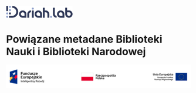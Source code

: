 ![alt text](https://github.com/CHC-Computations/Harmonize/blob/main/logo-1.png?raw=true)
# Powiązane metadane Biblioteki Nauki i Biblioteki Narodowej
![alt_text](https://github.com/CHC-Computations/Harmonize/blob/main/Zrzut%20ekranu%202022-12-19%20o%2017.48.49.png?raw=true)





